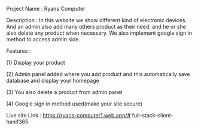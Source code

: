 Project Name : Ryans Computer

Description : In this website we show different kind of electronic devices. And an admin also add many others product as their need. and he or she also delete any product when necessary. We also implement google sign in method to access admin side.

Features : 

(1) Display your product

(2) Admin panel added where you add product and this automatically save database and display your homepage

(3) You also delete a product from admin panel

(4) Google sign in method used(make your site secure)


Live site Link : https://ryans-computer1.web.app/# full-stack-client-hanif365
